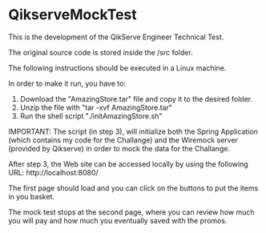 # QikserveMockTest

This is the development of the QikServe Engineer Technical Test.

The original source code is stored inside the /src folder.

The following instructions should be executed in a Linux machine.

In order to make it run, you have to:

1. Download the "AmazingStore.tar" file and copy it to the desired folder.
2. Unzip the file with "tar -xvf AmazingStore.tar" 
3. Run the shell script "./initAmazingStore.sh"

IMPORTANT: The script (in step 3), will initialize both the Spring Application (which contains my code for the Challange)
and the Wiremock server (provided by Qikserve) in order to mock the data for the Challange.

After step 3, the Web site can be accessed locally by using the following URL: http://localhost:8080/

The first page should load and you can click on the buttons to put the items in you basket.

The mock test stops at the second page, where you can review how much you will pay and how much you eventually saved with the promos.



